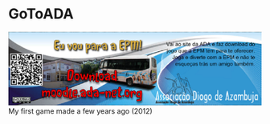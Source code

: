 # GoToADA
![](https://github.com/jmartsdesign/GoToADA/blob/899567be9ca12e053347bd69a1f25fa228eca886/public/cabecalho.png)
My first game made a few years ago (2012)
